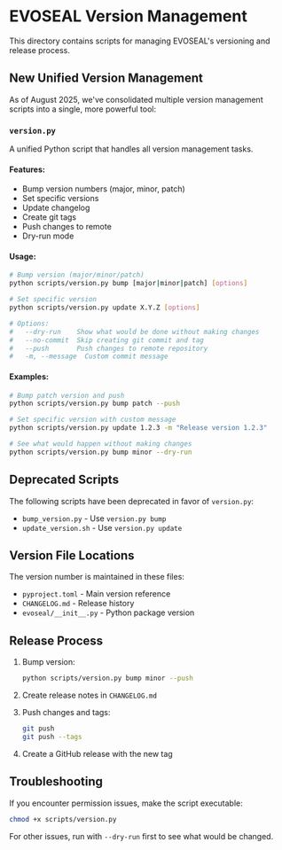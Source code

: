# EVOSEAL Version Management

This directory contains scripts for managing EVOSEAL's versioning and release process.

## New Unified Version Management

As of August 2025, we've consolidated multiple version management scripts into a single, more powerful tool:

### `version.py`

A unified Python script that handles all version management tasks.

#### Features:
- Bump version numbers (major, minor, patch)
- Set specific versions
- Update changelog
- Create git tags
- Push changes to remote
- Dry-run mode

#### Usage:

```bash
# Bump version (major/minor/patch)
python scripts/version.py bump [major|minor|patch] [options]

# Set specific version
python scripts/version.py update X.Y.Z [options]

# Options:
#   --dry-run    Show what would be done without making changes
#   --no-commit  Skip creating git commit and tag
#   --push       Push changes to remote repository
#   -m, --message  Custom commit message
```

#### Examples:

```bash
# Bump patch version and push
python scripts/version.py bump patch --push

# Set specific version with custom message
python scripts/version.py update 1.2.3 -m "Release version 1.2.3"

# See what would happen without making changes
python scripts/version.py bump minor --dry-run
```

## Deprecated Scripts

The following scripts have been deprecated in favor of `version.py`:

- `bump_version.py` - Use `version.py bump`
- `update_version.sh` - Use `version.py update`

## Version File Locations

The version number is maintained in these files:
- `pyproject.toml` - Main version reference
- `CHANGELOG.md` - Release history
- `evoseal/__init__.py` - Python package version

## Release Process

1. Bump version:
   ```bash
   python scripts/version.py bump minor --push
   ```

2. Create release notes in `CHANGELOG.md`

3. Push changes and tags:
   ```bash
   git push
   git push --tags
   ```

4. Create a GitHub release with the new tag

## Troubleshooting

If you encounter permission issues, make the script executable:
```bash
chmod +x scripts/version.py
```

For other issues, run with `--dry-run` first to see what would be changed.
